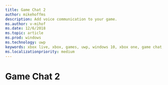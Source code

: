 ```yaml
---
title: Game Chat 2
author: mikehoffms
description: Add voice communication to your game.
ms.author: v-mihof
ms.date: 12/6/2018
ms.topic: article
ms.prod: windows
ms.technology: uwp
keywords: xbox live, xbox, games, uwp, windows 10, xbox one, game chat, game chat 2, voice communication
ms.localizationpriority: medium
---
```

# Game Chat 2
